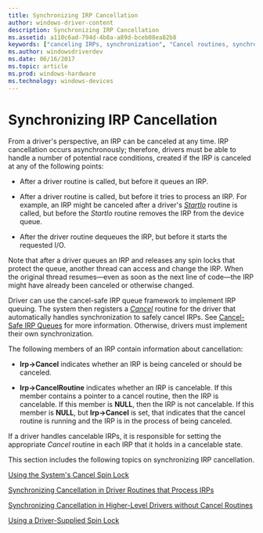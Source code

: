 ```yaml
---
title: Synchronizing IRP Cancellation
author: windows-driver-content
description: Synchronizing IRP Cancellation
ms.assetid: a110c6ad-794d-4b8a-a89d-bceb08ea82b8
keywords: ["canceling IRPs, synchronization", "Cancel routines, synchronization", "synchronization WDK IRPs", "cancelable IRPs WDK kernel"]
ms.author: windowsdriverdev
ms.date: 06/16/2017
ms.topic: article
ms.prod: windows-hardware
ms.technology: windows-devices
---
```


# Synchronizing IRP Cancellation





From a driver's perspective, an IRP can be canceled at any time. IRP cancellation occurs asynchronously; therefore, drivers must be able to handle a number of potential race conditions, created if the IRP is canceled at any of the following points:

-   After a driver routine is called, but before it queues an IRP.

-   After a driver routine is called, but before it tries to process an IRP. For example, an IRP might be canceled after a driver's [*StartIo*](https://msdn.microsoft.com/library/windows/hardware/ff563858) routine is called, but before the *StartIo* routine removes the IRP from the device queue.

-   After the driver routine dequeues the IRP, but before it starts the requested I/O.

Note that after a driver queues an IRP and releases any spin locks that protect the queue, another thread can access and change the IRP. When the original thread resumes—even as soon as the next line of code—the IRP might have already been canceled or otherwise changed.

Driver can use the cancel-safe IRP queue framework to implement IRP queuing. The system then registers a [*Cancel*](https://msdn.microsoft.com/library/windows/hardware/ff540742) routine for the driver that automatically handles synchronization to safely cancel IRPs. See [Cancel-Safe IRP Queues](cancel-safe-irp-queues.md) for more information. Otherwise, drivers must implement their own synchronization.

The following members of an IRP contain information about cancellation:

-   **Irp-&gt;Cancel** indicates whether an IRP is being canceled or should be canceled.

-   **Irp-&gt;CancelRoutine** indicates whether an IRP is cancelable. If this member contains a pointer to a cancel routine, then the IRP is cancelable. If this member is **NULL**, then the IRP is not cancelable. If this member is **NULL**, but **Irp-&gt;Cancel** is set, that indicates that the cancel routine is running and the IRP is in the process of being canceled.

If a driver handles cancelable IRPs, it is responsible for setting the appropriate *Cancel* routine in each IRP that it holds in a cancelable state.

This section includes the following topics on synchronizing IRP cancellation.

[Using the System's Cancel Spin Lock](using-the-system-s-cancel-spin-lock.md)

[Synchronizing Cancellation in Driver Routines that Process IRPs](synchronizing-cancellation-in-driver-routines-that-process-irps.md)

[Synchronizing Cancellation in Higher-Level Drivers without Cancel Routines](synchronizing-cancellation-in-higher-level-drivers-without-cancel-rout.md)

[Using a Driver-Supplied Spin Lock](using-a-driver-supplied-spin-lock.md)

 

 




